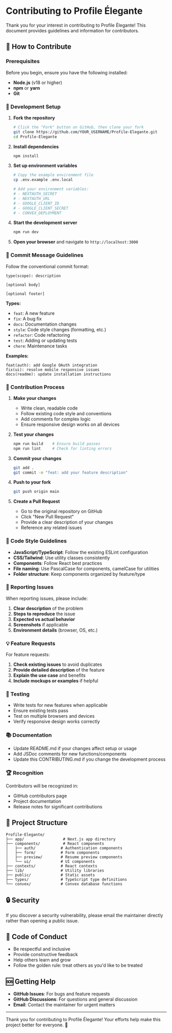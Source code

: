 # Contributing to Profile Élegante

Thank you for your interest in contributing to Profile Élegante! This document provides guidelines and information for contributors.

## 🤝 How to Contribute

### Prerequisites

Before you begin, ensure you have the following installed:
- **Node.js** (v18 or higher)
- **npm** or **yarn**
- **Git**

### 🔧 Development Setup

1. **Fork the repository**
   ```bash
   # Click the "Fork" button on GitHub, then clone your fork
   git clone https://github.com/YOUR_USERNAME/Profile-Elegante.git
   cd Profile-Elegante
   ```

2. **Install dependencies**
   ```bash
   npm install
   ```

3. **Set up environment variables**
   ```bash
   # Copy the example environment file
   cp .env.example .env.local
   
   # Add your environment variables:
   # - NEXTAUTH_SECRET
   # - NEXTAUTH_URL
   # - GOOGLE_CLIENT_ID
   # - GOOGLE_CLIENT_SECRET
   # - CONVEX_DEPLOYMENT
   ```

4. **Start the development server**
   ```bash
   npm run dev
   ```

5. **Open your browser** and navigate to `http://localhost:3000`

### 📝 Commit Message Guidelines

Follow the conventional commit format:

```
type(scope): description

[optional body]

[optional footer]
```

**Types:**
- `feat`: A new feature
- `fix`: A bug fix
- `docs`: Documentation changes
- `style`: Code style changes (formatting, etc.)
- `refactor`: Code refactoring
- `test`: Adding or updating tests
- `chore`: Maintenance tasks

**Examples:**
```
feat(auth): add Google OAuth integration
fix(ui): resolve mobile responsive issues
docs(readme): update installation instructions
```

### 🔄 Contribution Process

1. **Make your changes**
   - Write clean, readable code
   - Follow existing code style and conventions
   - Add comments for complex logic
   - Ensure responsive design works on all devices

2. **Test your changes**
   ```bash
   npm run build    # Ensure build passes
   npm run lint     # Check for linting errors
   ```

3. **Commit your changes**
   ```bash
   git add .
   git commit -m "feat: add your feature description"
   ```

4. **Push to your fork**
   ```bash
   git push origin main
   ```

5. **Create a Pull Request**
   - Go to the original repository on GitHub
   - Click "New Pull Request"
   - Provide a clear description of your changes
   - Reference any related issues

### 🎨 Code Style Guidelines

- **JavaScript/TypeScript**: Follow the existing ESLint configuration
- **CSS/Tailwind**: Use utility classes consistently
- **Components**: Follow React best practices
- **File naming**: Use PascalCase for components, camelCase for utilities
- **Folder structure**: Keep components organized by feature/type

### 🐛 Reporting Issues

When reporting issues, please include:

1. **Clear description** of the problem
2. **Steps to reproduce** the issue
3. **Expected vs actual behavior**
4. **Screenshots** if applicable
5. **Environment details** (browser, OS, etc.)

### 💡 Feature Requests

For feature requests:

1. **Check existing issues** to avoid duplicates
2. **Provide detailed description** of the feature
3. **Explain the use case** and benefits
4. **Include mockups or examples** if helpful

### 🧪 Testing

- Write tests for new features when applicable
- Ensure existing tests pass
- Test on multiple browsers and devices
- Verify responsive design works correctly

### 📚 Documentation

- Update README.md if your changes affect setup or usage
- Add JSDoc comments for new functions/components
- Update this CONTRIBUTING.md if you change the development process

### 🏆 Recognition

Contributors will be recognized in:
- GitHub contributors page
- Project documentation
- Release notes for significant contributions

## 🚀 Project Structure

```
Profile-Elegante/
├── app/                 # Next.js app directory
├── components/          # React components
│   ├── auth/           # Authentication components
│   ├── form/           # Form components
│   ├── preview/        # Resume preview components
│   └── ui/             # UI components
├── contexts/           # React contexts
├── lib/                # Utility libraries
├── public/             # Static assets
├── types/              # TypeScript type definitions
└── convex/             # Convex database functions
```

## 🔒 Security

If you discover a security vulnerability, please email the maintainer directly rather than opening a public issue.

## 📜 Code of Conduct

- Be respectful and inclusive
- Provide constructive feedback
- Help others learn and grow
- Follow the golden rule: treat others as you'd like to be treated

## 🆘 Getting Help

- **GitHub Issues**: For bugs and feature requests
- **GitHub Discussions**: For questions and general discussion
- **Email**: Contact the maintainer for urgent matters

---

Thank you for contributing to Profile Élegante! Your efforts help make this project better for everyone. 🎉